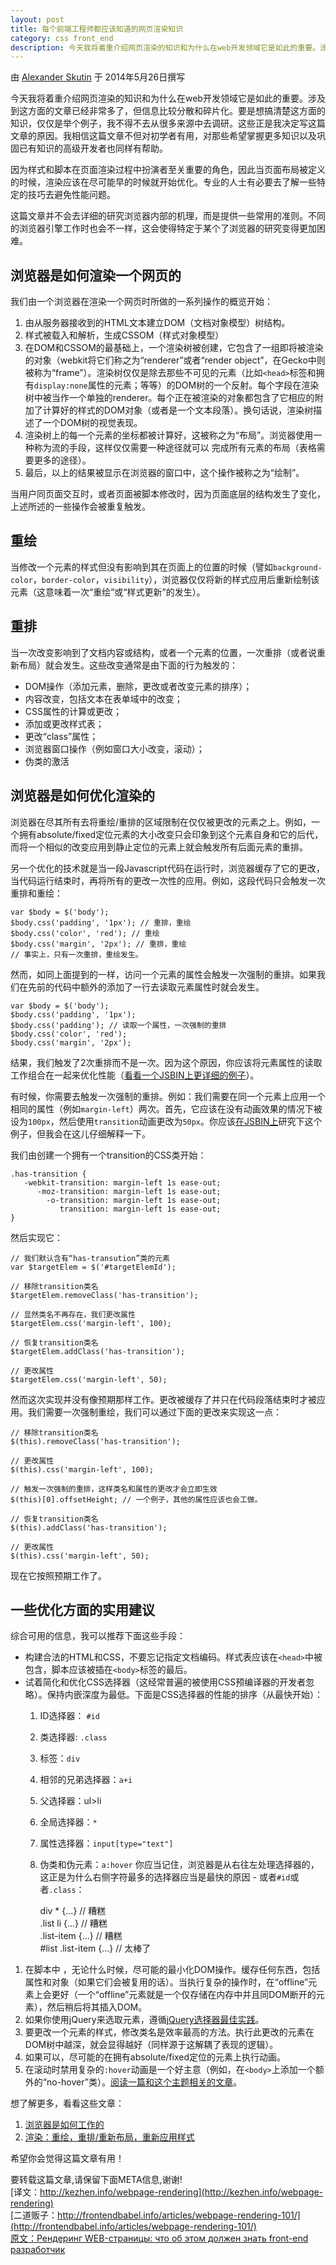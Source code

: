 ```yaml
---
layout: post
title: 每个前端工程师都应该知道的网页渲染知识
category: css front_end
description: 今天我将着重介绍网页渲染的知识和为什么在web开发领域它是如此的重要。涉及到这方面的文章已经非常多了，但信息比较分散和碎片化。要是想搞清楚这方面的知识，仅仅是举个例子，我不得不去从很多来源中去调研。这些正是我决定写这篇文章的原因。我相信这篇文章不但对初学者有用，对那些希望掌握更多知识以及巩固已有知识的高级开发者也同样有帮助。
---
```


由 [Alexander Skutin]() 于 2014年5月26日撰写

今天我将着重介绍网页渲染的知识和为什么在web开发领域它是如此的重要。涉及到这方面的文章已经非常多了，但信息比较分散和碎片化。要是想搞清楚这方面的知识，仅仅是举个例子，我不得不去从很多来源中去调研。这些正是我决定写这篇文章的原因。我相信这篇文章不但对初学者有用，对那些希望掌握更多知识以及巩固已有知识的高级开发者也同样有帮助。

因为样式和脚本在页面渲染过程中扮演者至关重要的角色，因此当页面布局被定义的时候，渲染应该在尽可能早的时候就开始优化。专业的人士有必要去了解一些特定的技巧去避免性能问题。

这篇文章并不会去详细的研究浏览器内部的机理，而是提供一些常用的准则。不同的浏览器引擎工作时也会不一样，这会使得特定于某个了浏览器的研究变得更加困难。

浏览器是如何渲染一个网页的
-----------------------
我们由一个浏览器在渲染一个网页时所做的一系列操作的概览开始：

1. 由从服务器接收到的HTML文本建立DOM（文档对象模型）树结构。
2. 样式被载入和解析，生成CSSOM（样式对象模型）
3. 在DOM和CSSOM的最基础上，一个渲染树被创建，它包含了一组即将被渲染的对象（webkit将它们称之为“renderer”或者“render object”，在Gecko中则被称为“frame”）。渲染树仅仅是除去那些不可见的元素（比如`<head>`标签和拥有`display:none`属性的元素；等等）的DOM树的一个反射。每个字段在渲染树中被当作一个单独的renderer。每个正在被渲染的对象都包含了它相应的附加了计算好的样式的DOM对象（或者是一个文本段落）。换句话说，渲染树描述了一个DOM树的视觉表现。
4. 渲染树上的每一个元素的坐标都被计算好，这被称之为“布局”。浏览器使用一种称为流的手段，这样仅仅需要一种途径就可以 完成所有元素的布局（表格需要更多的途径）。
5. 最后，以上的结果被显示在浏览器的窗口中，这个操作被称之为“绘制”。

当用户同页面交互时，或者页面被脚本修改时，因为页面底层的结构发生了变化，上述所述的一些操作会被重复触发。

重绘
---
当修改一个元素的样式但没有影响到其在页面上的位置的时候（譬如`background-color`，`border-color`，`visibility`），浏览器仅仅将新的样式应用后重新绘制该元素（这意味着一次“重绘”或“样式更新”的发生）。

重排
---
当一次改变影响到了文档内容或结构，或者一个元素的位置，一次重排（或者说重新布局）就会发生。这些改变通常是由下面的行为触发的：

+ DOM操作（添加元素，删除，更改或者改变元素的排序）；
+ 内容改变，包括文本在表单域中的改变；
+ CSS属性的计算或更改；
+ 添加或更改样式表；
+ 更改“class”属性；
+ 浏览器窗口操作（例如窗口大小改变，滚动）；
+ 伪类的激活

浏览器是如何优化渲染的
-------------------
浏览器在尽其所有去将重绘/重排的区域限制在仅仅被更改的元素之上。例如，一个拥有absolute/fixed定位元素的大小改变只会印象到这个元素自身和它的后代，而将一个相似的改变应用到静止定位的元素上就会触发所有后面元素的重排。

另一个优化的技术就是当一段Javascript代码在运行时，浏览器缓存了它的更改，当代码运行结束时，再将所有的更改一次性的应用。例如，这段代码只会触发一次重排和重绘：

    var $body = $('body');
    $body.css('padding', '1px'); // 重排，重绘
    $body.css('color', 'red'); // 重绘
    $body.css('margin', '2px'); // 重排，重绘
    // 事实上，只有一次重排，重绘发生。

然而，如同上面提到的一样，访问一个元素的属性会触发一次强制的重排。如果我们在先前的代码中额外的添加了一行去读取元素属性时就会发生。

    var $body = $('body');
    $body.css('padding', '1px');
    $body.css('padding'); // 读取一个属性，一次强制的重排
    $body.css('color', 'red');
    $body.css('margin', '2px');

结果，我们触发了2次重排而不是一次。因为这个原因，你应该将元素属性的读取工作组合在一起来优化性能（[看看一个JSBIN上更详细的例子](http://jsbin.com/duhah/2/edit)）。

有时候，你需要去触发一次强制的重排。例如：我们需要在同一个元素上应用一个相同的属性（例如`margin-left`）两次。首先，它应该在没有动画效果的情况下被设为`100px`，然后使用`transition`动画更改为`50px`。你应该[在JSBIN上](http://jsbin.com/qutev/1/edit)研究下这个例子，但我会在这儿仔细解释一下。

我们由创建一个拥有一个transition的CSS类开始：

    .has-transition {
       -webkit-transition: margin-left 1s ease-out;
          -moz-transition: margin-left 1s ease-out;
            -o-transition: margin-left 1s ease-out;
               transition: margin-left 1s ease-out;
    }

然后实现它：

    // 我们默认含有“has-transution”类的元素
    var $targetElem = $('#targetElemId');

    // 移除transition类名 
    $targetElem.removeClass('has-transition');

    // 显然类名不再存在，我们更改属性
    $targetElem.css('margin-left', 100);

    // 恢复transition类名
    $targetElem.addClass('has-transition');

    // 更改属性
    $targetElem.css('margin-left', 50);

然而这次实现并没有像预期那样工作。更改被缓存了并只在代码段落结束时才被应用。我们需要一次强制重绘，我们可以通过下面的更改来实现这一点：

    // 移除transition类名
    $(this).removeClass('has-transition');

    // 更改属性
    $(this).css('margin-left', 100);

    // 触发一次强制的重排，这样类名和属性的更改才会立即生效
    $(this)[0].offsetHeight; // 一个例子，其他的属性应该也会工做。

    // 恢复transition类名
    $(this).addClass('has-transition');

    // 更改属性
    $(this).css('margin-left', 50);

现在它按照预期工作了。

一些优化方面的实用建议
-------------------
综合可用的信息，我可以推荐下面这些手段：

+ 构建合法的HTML和CSS，不要忘记指定文档编码。样式表应该在`<head>`中被包含，脚本应该被插在`<body>`标签的最后。
+ 试着简化和优化CSS选择器（这经常普遍的被使用CSS预编译器的开发者忽略）。保持内嵌深度为最低。下面是CSS选择器的性能的排序（从最快开始）：
  1. ID选择器： `#id`
  2. 类选择器: `.class`
  3. 标签：`div`
  4. 相邻的兄弟选择器：`a+i`
  5. 父选择器：ul>li
  6. 全局选择器：`*`
  7. 属性选择器：`input[type="text"]`
  8. 伪类和伪元素：`a:hover` 你应当记住，浏览器是从右往左处理选择器的，这正是为什么右侧字符最多的选择器应当是最快的原因 - 或者`#id`或者`.class`：

      div * {...} // 糟糕   
      .list li {...} // 糟糕   
      .list-item {...} // 糟糕         
      #list .list-item {...} // 太棒了



1. 在脚本中 ，无论什么时候，尽可能的最小化DOM操作。缓存任何东西，包括属性和对象（如果它们会被复用的话）。当执行复杂的操作时，在“offline”元素上会更好（一个“offline”元素就是一个仅存储在内存中并且同DOM断开的元素），然后稍后将其插入DOM。
2. 如果你使用jQuery来选取元素，遵循[jQuery选择器最佳实践](http://learn.jquery.com/performance/optimize-selectors/)。
3. 要更改一个元素的样式，修改类名是效率最高的方法。执行此更改的元素在DOM树中越深，就会显得越好（同样源于这解耦了表现的逻辑）。
4. 如果可以，尽可能的在拥有absolute/fixed定位的元素上执行动画。
5. 在滚动时禁用复杂的`:hover`动画是一个好主意（例如，在`<body>`上添加一个额外的“no-hover”类）。[阅读一篇和这个主题相关的文章](http://habrahabr.ru/post/204238/)。

想了解更多，看看这些文章：

1. [浏览器是如何工作的]()
2. [渲染：重绘，重排/重新布局，重新应用样式](http://www.phpied.com/rendering-repaint-reflowrelayout-restyle/)

希望你会觉得这篇文章有用！


要转载这篇文章,请保留下面META信息,谢谢!  
[译文：http://kezhen.info/webpage-rendering](http://kezhen.info/webpage-rendering)  
[二道贩子：http://frontendbabel.info/articles/webpage-rendering-101/](http://frontendbabel.info/articles/webpage-rendering-101/)  
[原文：Рендеринг WEB-страницы: что об этом должен знать front-end разработчик](http://habrahabr.ru/post/224187/)
